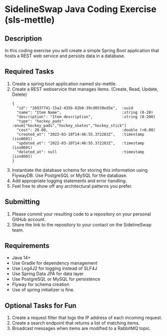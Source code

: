 # SidelineSwap Java Coding Exercise (sls-mettle)

## Description

In this coding exercise you will create a simple Spring Boot application that hosts a REST web service and persists data in a database.

## Required Tasks

1. Create a spring boot application named sls-mettle.
2. Create a REST webservice that manages items. (Create, Read, Update, Delete)
    ```
    {
      "id": "26937741-15a2-435b-82b0-39cd0539ed5e",  :uuid
      "name": "Item Name",                           :string (0-20)
      "description": "Item description",             :string (0-200)
      "type": "hockey_pads"                          :enum["hockey_pads","hockey_skates","hockey_stick"]
      "cost": 20.00,                                 :double (>0.00)
      "created_at": "2022-03-10T14:46:55.372283Z",   :timestamp (iso8601)
      "updated_at": "2022-03-10T14:46:55.372283Z",   :timestamp (iso8601)
      "deleted_at": null                             :timestamp (iso8601)
    }
    ```
3. Instantiate the database schema for storing this information using FlywayDB. Use PostgreSQL or MySQL for the database.
4. Add appropriate logging statements and error handling.
5. Feel free to show off any architectural patterns you prefer.

## Submitting
1. Please commit your resulting code to a repository on your personal GitHub account. 
2. Share the link to the repository to your contact on the SidelineSwap team.

## Requirements

- Java 14+
- Use Gradle for dependency management
- Use Log4J2 for logging instead of SLF4J
- Use Spring Data JPA for data layer
- Use PostgreSQL or MySQL for persistence
- Flyway for schema creation
- Use of spring initializer is fine.

## Optional Tasks for Fun

1. Create a request filter that logs the IP address of each incoming request.
2. Create a search endpoint that returns a list of matching items.
3. Broadcast messages when items are modified to a RabbitMQ topic.
